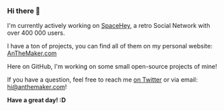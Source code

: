### Hi there 👋
I'm currently actively working on [SpaceHey](https://spacehey.com), a retro Social Network with over 400 000 users.

I have a ton of projects, you can find all of them on my personal website: [AnTheMaker.com](https://anthemaker.com)

Here on GitHub, I'm working on some small open-source projects of mine!

If you have a question, feel free to reach me [on Twitter](https://twitter.com/AnTheMaker) or via email: hi@anthemaker.com!

**Have a great day! :D**

<!--
**AnTheMaker/AnTheMaker** is a ✨ _special_ ✨ repository because its `README.md` (this file) appears on your GitHub profile.

Here are some ideas to get you started:

- 🔭 I’m currently working on ...
- 🌱 I’m currently learning ...
- 👯 I’m looking to collaborate on ...
- 🤔 I’m looking for help with ...
- 💬 Ask me about ...
- 📫 How to reach me: ...
- 😄 Pronouns: ...
- ⚡ Fun fact: ...
-->
